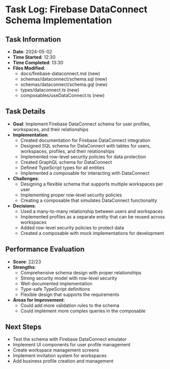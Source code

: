 # Task Log: Firebase DataConnect Schema Implementation

## Task Information
- **Date**: 2024-05-02
- **Time Started**: 12:30
- **Time Completed**: 13:30
- **Files Modified**: 
  - docs/firebase-dataconnect.md (new)
  - schemas/dataconnect/schema.sql (new)
  - schemas/dataconnect/schema.gql (new)
  - types/dataconnect.ts (new)
  - composables/useDataConnect.ts (new)

## Task Details
- **Goal**: Implement Firebase DataConnect schema for user profiles, workspaces, and their relationships
- **Implementation**: 
  - Created documentation for Firebase DataConnect integration
  - Designed SQL schema for DataConnect with tables for users, workspaces, profiles, and their relationships
  - Implemented row-level security policies for data protection
  - Created GraphQL schema for DataConnect
  - Defined TypeScript types for all entities
  - Implemented a composable for interacting with DataConnect
- **Challenges**: 
  - Designing a flexible schema that supports multiple workspaces per user
  - Implementing proper row-level security policies
  - Creating a composable that simulates DataConnect functionality
- **Decisions**: 
  - Used a many-to-many relationship between users and workspaces
  - Implemented profiles as a separate entity that can be reused across workspaces
  - Added row-level security policies to protect data
  - Created a composable with mock implementations for development

## Performance Evaluation
- **Score**: 22/23
- **Strengths**: 
  - Comprehensive schema design with proper relationships
  - Strong security model with row-level security
  - Well-documented implementation
  - Type-safe TypeScript definitions
  - Flexible design that supports the requirements
- **Areas for Improvement**: 
  - Could add more validation rules to the schema
  - Could implement more complex queries in the composable

## Next Steps
- Test the schema with Firebase DataConnect emulator
- Implement UI components for user profile management
- Create workspace management screens
- Implement invitation system for workspaces
- Add business profile creation and management

